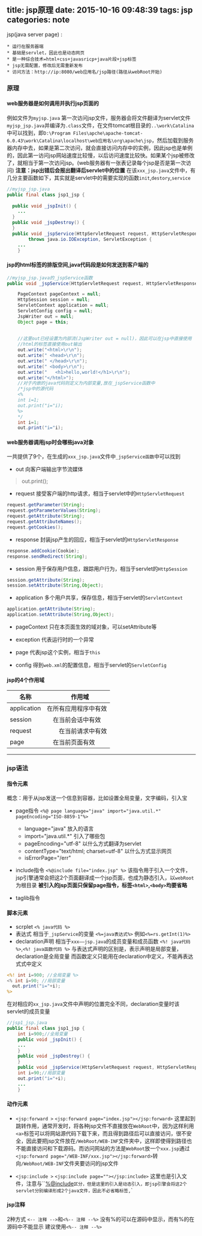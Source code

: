 title: jsp原理
date: 2015-10-16 09:48:39
tags: jsp
categories: note
---

jsp(java server page)
:   
    
    * 运行在服务器端
    * 基础是servlet，因此也是动态网页
    * 是一种综合技术=html+css+javasricp+java片段+jsp标签
    * jsp无需配置，修改后无需重新发布
    * 访问方法：http://ip:8080/web应用名/jsp路径(路径从webRoot开始)
### 原理
#### web服务器是如何调用并执行jsp页面的
例如文件为`myjsp.java`
第一次访问jsp文件，服务器会将文件翻译为servlet文件`myjsp_jsp.java`并编译为`.class`文件，在文件tomcat根目录的`..\work\Catalina`中可以找到，即`D:\Program Files\apche\apache-tomcat-6.0.43\work\Catalina\localhost\web应用名\org\apache\jsp`，然后加载到服务器内存中去，如果是第二次访问，就会直接访问内存中的实例，因此jsp也是单例的，因此第一访问jsp网站速度比较慢，以后访问速度比较快。如果某个jsp被修改了，就相当于第一次访问jsp。(web服务器有一张表记录每个jsp是否是第一次访问)
**注意：jsp出错后会报出翻译后servlet中的位置**
在该`xxx_jsp.java`文件中，有几分主要函数如下，其实就是servlet中的需要实现的函数`init`,`destory`,`service`

<!--more-->

```java
//myjsp_jsp.java
public final class jsp1_jsp {
    
  public void _jspInit() {
    ...
  }
  public void _jspDestroy() {
  }
  public void _jspService(HttpServletRequest request, HttpServletResponse response)
        throws java.io.IOException, ServletException {
    ...
    }
```

#### jsp的html标签的排版空间,java代码段是如何发送到客户端的
```java
//myjsp_jsp.java的_jspService函数
public void _jspService(HttpServletRequest request, HttpServletResponse response) throws java.io.IOException, ServletException {

    PageContext pageContext = null;
    HttpSession session = null;
    ServletContext application = null;
    ServletConfig config = null;
    JspWriter out = null;
    Object page = this;
    
    
    //这里out已经设置为内部流(JspWriter out = null)，因此可以在jsp中直接使用
    //html的标签直接使用out输出
    out.write("<html>\r\n");
    out.write(" <head>\r\n");
    out.write(" </head>\r\n");
    out.write(" <body>\r\n");
    out.write("   <h1>hello,world!</h1>\r\n");
    out.write("</html>");
    //对于内嵌的java代码则定义为内部变量,放在_jspService函数中
    /*jsp中的源代码
    <%
    int i=1;
    out.print("i="i);
    %>
    */
    int i=1;
    out.print("i="i);

```

#### web服务器调用jsp时会哪些java对象
一共提供了9个，在生成的`xxx_jsp.java`文件中`_jspService函数`中可以找到

* out
向客户端输出字节流媒体
> out.print();
* request
接受客户端的http请求，相当于servlet中的`HttpServletRequest`
```java
request.getParameter(String);
request.getParameterValues(String);
request.getAttribute(String);
request.getAttributeNames();
request.getCookies();
```

* response
封装jsp产生的回应，相当于servlet的`HttpServletResponse `
```java
response.addCookie(Cookie);
response.sendRedirect(String);
```

* session
用于保存用户信息，跟踪用户行为，相当于servlet的`HttpSession`
```java
session.getAttribute(String);
session.setAttribute(String,Object);
```

* application
多个用户共享，保存信息，相当于servlet的`ServletContext`
```java
application.getAttribute(String);
application.setAttribute(String,Object);
```

* pageContext
只在本页面生效的域对象，可以setAttribute等

* exception
代表运行时的一个异常

* page
代表jsp这个实例，相当于`this`

* config
得到`web.xml`的配置信息，相当于servlet的`ServletConfig`

#### jsp的4个作用域
| 名称	　|　作用域	|
| -------| -------|
| application|在所有应用程序中有效|	
| session	　|　在当前会话中有效	|
| request |	　　在当前请求中有效	|
| page	　|　在当前页面有效 |	


---

### jsp语法

#### 指令元素
概念：用于从jsp发送一个信息到容器，比如设置全局变量，文字编码，引入宝

* page指令
`<%@ page language="java" import="java.util.*" pageEncoding="ISO-8859-1"%>`

    * language="java" 放入的语言
    * import="java.util.*" 引入了哪些包
    * pageEncoding="utf-8" 以什么方式翻译为servlet
    * contentType="text/html; charset=utf-8" 以什么方式显示网页
    * isErrorPage="/err"

* include指令
`<%@include file="index.jsp" %>`
该指令用于引入一个文件，jsp引擎通常会把这2个页面翻译成一个jsp页面，也成为静态引入，以`webRoot`为根目录
**被引入的jsp页面只保留page指令，标签`<html>`,`<body>`均要省略**

* taglib指令

#### 脚本元素

* scrplet 
`<% java代码 %>`
* 表达式
相当于`_jspService`的变量
`<%=java表达式%>`
例如`<%=rs.getInt(1)%>`
* declaration声明
相当于`xxx——jsp.java`的成员变量和成员函数
`<%! java代码 %>`,`<%! java函数代码 %>`
与表达式声明的区别是，表示声明是局部变量，declaration是全局变量
而函数定义只能用在declaration中定义，不能再表达式式中定义
```jsp
<%! int i=900; //全局变量 %>
<% int i=90; //局部变量
  out.print("i="+i); 
%>
```
在对相应的`xx_jsp.java`文件中声明的位置完全不同，declaration变量时该servlet的成员变量
```java
//jsp1_jsp.java
public final class jsp1_jsp {
    int i=900;//全局变量
    public void _jspInit() {
    ...
    }
    public void _jspDestroy() {
    }
    public void _jspService(HttpServletRequest request, HttpServletResponse response)throws java.io.IOException, ServletException {
    int i=90;//局部变量
    out.print("i="+i); 
    ...
    }
```

#### 动作元素
* `<jsp:forward >`
`<jsp:forward page="index.jsp"></jsp:forward>`
这里起到跳转作用，通常开发时，将各种jsp文件不直接放在`WebRoot`中，因为这样利用`<a>`标签可以将网站源代码下载下来，而且得到路径后可以直接访问，很不安全，因此要把jsp文件放在`/WebRoot/WEB-INF`文件夹中，这样即使得到路径也不能直接访问和下载源码。而访问网站的方法是`WebRoot`放一个`xxx.jsp`通过`<jsp:forward page="/WEB-INF/xxx.jsp"></jsp:forward>`转向`/WebRoot/WEB-INF`文件夹要访问的jsp文件

* `<jsp:include >`
`<jsp:include page=""></jsp:include>`
这里也是引入文件，注意与``<%@include>`区分，但是这里的引入是动态引入，即jsp引擎会将这2个servlet分别编译形成2个java文件，因此不必省略标签`<html>`,`<body>`

#### jsp注释
2种方式
`<-- 注释 -->`和`<%-- 注释 --%>`
没有%的可以在源码中显示，而有%的在源码中不能显示
建议使用`<%-- 注释 --%>`